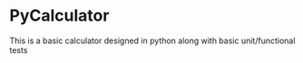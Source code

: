 # PyCalculator
This is a basic calculator designed in python along with basic unit/functional tests 
